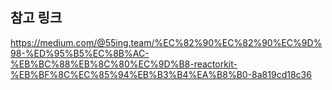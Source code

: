 ## 참고 링크

https://medium.com/@55ing.team/%EC%82%90%EC%82%90%EC%9D%98-%ED%95%B5%EC%8B%AC-%EB%BC%88%EB%8C%80%EC%9D%B8-reactorkit-%EB%BF%8C%EC%85%94%EB%B3%B4%EA%B8%B0-8a819cd18c36
